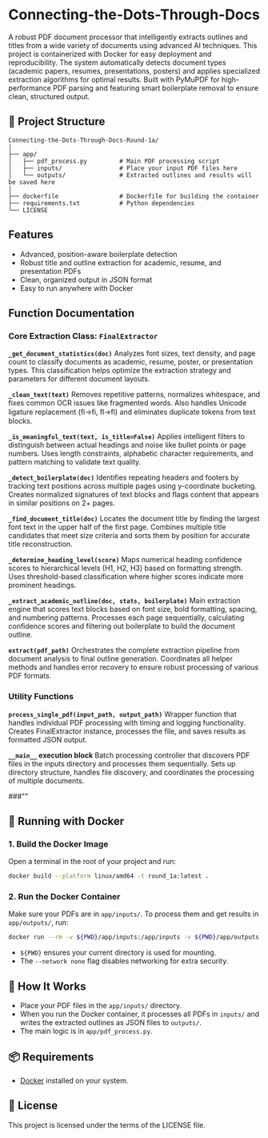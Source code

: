 # Connecting-the-Dots-Through-Docs

A robust PDF document processor that intelligently extracts outlines and titles from a wide variety of documents using advanced AI techniques. This project is containerized with Docker for easy deployment and reproducibility.
The system automatically detects document types (academic papers, resumes, presentations, posters) and applies specialized extraction algorithms for optimal results. Built with PyMuPDF for high-performance PDF parsing and featuring smart boilerplate removal to ensure clean, structured output.
## 📁 Project Structure

```
Connecting-the-Dots-Through-Docs-Round-1a/
│
├── app/
│   ├── pdf_process.py         # Main PDF processing script   
│   ├── inputs/                # Place your input PDF files here
│   └── outputs/               # Extracted outlines and results will be saved here
│
├── dockerfile                 # Dockerfile for building the container
├── requirements.txt           # Python dependencies
└── LICENSE
```

##  Features

- Advanced, position-aware boilerplate detection
- Robust title and outline extraction for academic, resume, and presentation PDFs
- Clean, organized output in JSON format
- Easy to run anywhere with Docker


##  Function Documentation

### Core Extraction Class: `FinalExtractor`

**`_get_document_statistics(doc)`**
Analyzes font sizes, text density, and page count to classify documents as academic, resume, poster, or presentation types.
This classification helps optimize the extraction strategy and parameters for different document layouts.

**`_clean_text(text)`**
Removes repetitive patterns, normalizes whitespace, and fixes common OCR issues like fragmented words.
Also handles Unicode ligature replacement (ﬁ→fi, ﬂ→fl) and eliminates duplicate tokens from text blocks.

**`_is_meaningful_text(text, is_title=False)`**
Applies intelligent filters to distinguish between actual headings and noise like bullet points or page numbers.
Uses length constraints, alphabetic character requirements, and pattern matching to validate text quality.

**`_detect_boilerplate(doc)`**
Identifies repeating headers and footers by tracking text positions across multiple pages using y-coordinate bucketing.
Creates normalized signatures of text blocks and flags content that appears in similar positions on 2+ pages.

**`_find_document_title(doc)`**
Locates the document title by finding the largest font text in the upper half of the first page.
Combines multiple title candidates that meet size criteria and sorts them by position for accurate title reconstruction.

**`_determine_heading_level(score)`**
Maps numerical heading confidence scores to hierarchical levels (H1, H2, H3) based on formatting strength.
Uses threshold-based classification where higher scores indicate more prominent headings.

**`_extract_academic_outline(doc, stats, boilerplate)`**
Main extraction engine that scores text blocks based on font size, bold formatting, spacing, and numbering patterns.
Processes each page sequentially, calculating confidence scores and filtering out boilerplate to build the document outline.

**`extract(pdf_path)`**
Orchestrates the complete extraction pipeline from document analysis to final outline generation.
Coordinates all helper methods and handles error recovery to ensure robust processing of various PDF formats.

### Utility Functions

**`process_single_pdf(input_path, output_path)`**
Wrapper function that handles individual PDF processing with timing and logging functionality.
Creates FinalExtractor instance, processes the file, and saves results as formatted JSON output.

**`__main__` execution block**
Batch processing controller that discovers PDF files in the inputs directory and processes them sequentially.
Sets up directory structure, handles file discovery, and coordinates the processing of multiple documents.

###""


## 🐳 Running with Docker

### 1. Build the Docker Image

Open a terminal in the root of your project and run:

```sh
docker build --platform linux/amd64 -t round_1a:latest .
```

### 2. Run the Docker Container

Make sure your PDFs are in `app/inputs/`. To process them and get results in `app/outputs/`, run:

```sh
docker run --rm -v ${PWD}/app/inputs:/app/inputs -v ${PWD}/app/outputs:/app/outputs --network none round_1a:latest
```

- `${PWD}` ensures your current directory is used for mounting.
- The `--network none` flag disables networking for extra security.

## 📝 How It Works

- Place your PDF files in the `app/inputs/` directory.
- When you run the Docker container, it processes all PDFs in `inputs/` and writes the extracted outlines as JSON files to `outputs/`.
- The main logic is in `app/pdf_process.py`.


## 📦 Requirements

- [Docker](https://www.docker.com/) installed on your system.

## 🤝 License

This project is licensed under the terms of the LICENSE file.

